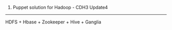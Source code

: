 1. Puppet solution for Hadoop - CDH3 Update4
------------------------------------------------------
HDFS + Hbase + Zookeeper + Hive + Ganglia


